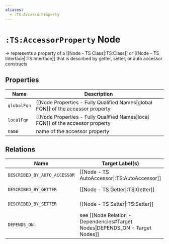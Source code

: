 ```yaml
---
aliases:
  - :TS:AccessorProperty
---
```

# `:TS:AccessorProperty` Node

-> represents a property of a [[Node - TS Class|:TS:Class]] or [[Node - TS Interface|:TS:Interface]] that is described by getter, setter, or auto accessor constructs

## Properties

| Name        | Description                                                                      |
| ----------- | -------------------------------------------------------------------------------- |
| `globalFqn` | [[Node Properties - Fully Qualified Names\|global FQN]] of the accessor property |
| `localFqn`  | [[Node Properties - Fully Qualified Names\|local FQN]] of the accessor property  |
| `name`      | name of the accessor property                                                    |

## Relations

| Name                         | Target Label(s)                                                              | Cardinality | Description                                                                |
| ---------------------------- | ---------------------------------------------------------------------------- | ----------- | -------------------------------------------------------------------------- |
| `DESCRIBED_BY_AUTO_ACCESSOR` | [[Node - TS AutoAccessor\|:TS:AutoAccessor]]<br>                             | 0..1        | auto accessor that describes the property                                  |
| `DESCRIBED_BY_GETTER`        | [[Node - TS Getter\|:TS:Getter]]                                             | 0..1        | getter that describes the property                                         |
| `DESCRIBED_BY_SETTER`        | [[Node - TS Setter\|:TS:Setter]]                                             | 0..1        | setter that describes the property                                         |
| `DEPENDS_ON`                 | see [[Node Relation - Dependencies#Target Nodes\|DEPENDS_ON - Target Nodes]] | 0..*        | [[Node Relation - Dependencies\|dependencies]] of all describing accessors |
